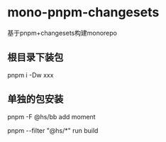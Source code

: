 <!--
 * @Author: tanka 
 * @Date: 2023-01-17 10:52:15
 * @LastEditors: tanka 
 * @LastEditTime: 2023-03-03 15:16:45
 * @FilePath: /mono-pnpm-changesets/README.md
 * @Description: 这是默认设置,请设置`customMade`, 打开koroFileHeader查看配置 进行设置: https://github.com/OBKoro1/koro1FileHeader/wiki/%E9%85%8D%E7%BD%AE
-->
# mono-pnpm-changesets
基于pnpm+changesets构建monorepo

## 根目录下装包
pnpm i -Dw xxx 

## 单独的包安装
pnpm -F @hs/bb add moment

pnpm --filter "@hs/*" run build

